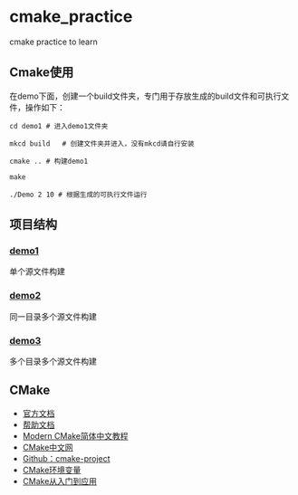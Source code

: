 # cmake_practice
cmake practice to learn

## Cmake使用
在demo下面，创建一个build文件夹，专门用于存放生成的build文件和可执行文件，操作如下：
```shell
cd demo1 # 进入demo1文件夹

mkcd build   # 创建文件夹并进入，没有mkcd请自行安装

cmake .. # 构建demo1

make

./Demo 2 10 # 根据生成的可执行文件运行
```

## 项目结构
### [demo1](./demo1)
单个源文件构建
### [demo2](./demo2)
同一目录多个源文件构建
### [demo3](./demo3)
多个目录多个源文件构建

## CMake
- [官方文档](https://cmake.org/documentation/)
- [帮助文档](https://cmake.org/cmake/help/latest/)
- [Modern CMake简体中文教程](https://modern-cmake-cn.github.io/Modern-CMake-zh_CN/)
- [CMake中文网](http://www.cmake.org.cn/)
- [Github：cmake-project](https://github.com/myhhub/cmake-project?tab=readme-ov-file)
- [CMake环境变量](https://www.cnblogs.com/xianghang123/p/3556425.html)
- [CMake从入门到应用](https://aiden-dong.github.io/2019/07/20/CMake%E6%95%99%E7%A8%8B%E4%B9%8BCMake%E4%BB%8E%E5%85%A5%E9%97%A8%E5%88%B0%E5%BA%94%E7%94%A8/)